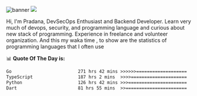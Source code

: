 ![banner](.github/banner-profile.jpeg)
<img src="https://user-images.githubusercontent.com/73097560/115834477-dbab4500-a447-11eb-908a-139a6edaec5c.gif"></p>

Hi, I'm Pradana, DevSecOps Enthusiast and Backend Developer. Learn very much of devops, security, and programming language and curious about new stack of programming. Experience in freelance and volunteer organization. And this my waka time , to show are the statistics of programming languages that I often use

📊 **Quote Of The Day is:**
<!--START_SECTION:waka-->

```txt
Go                         271 hrs 42 mins >>>>>>===================   24.86 %
TypeScript                 187 hrs 2 mins  >>>>=====================   17.11 %
Python                     126 hrs 42 mins >>>======================   11.59 %
Dart                       81 hrs 55 mins  >>=======================   07.49 %
```

<!--END_SECTION:waka-->
